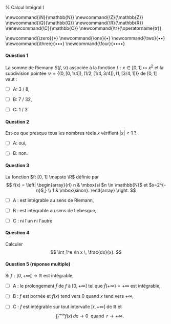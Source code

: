 % Calcul Intégral I

<!-- LaTeX Macros -->
\newcommand{\N}{\mathbb{N}}
\newcommand{\Z}{\mathbb{Z}}
\newcommand{\Q}{\mathbb{Q}}
\newcommand{\R}{\mathbb{R}}
\renewcommand{\C}{\mathbb{C}}
\newcommand{\tr}{\operatorname{tr}}

\newcommand{\zero}{$\mathord{\boldsymbol{\circ}}$}
\newcommand{\one}{$\mathord{\bullet}$}
\newcommand{\two}{$\mathord{\bullet}\mathord{\bullet}$}
\newcommand{\three}{$\mathord{\bullet}\mathord{\bullet}\mathord{\bullet}$}
\newcommand{\four}{$\mathord{\bullet}\mathord{\bullet}\mathord{\bullet}\mathord{\bullet}$}

#### Question 1
La somme de Riemann $S(f, \mathcal{D})$ associée à la fonction $f: x \in [0,1] \mapsto x^2$
et la subdivision pointée $\mathcal{D} = \{(0,[0,1/4]), (1/2, [1/4, 3/4]), (1, [3/4,1])\}$
de $[0, 1]$ vaut :

  - [ ] A: 3 / 8,

  - [ ] B: 7 / 32,

  - [ ] C: 1 / 3.

#### Question 2
Est-ce que presque tous les nombres réels $x$ vérifient $|x| \geq 1$ ?

  - [ ] A: oui,

  - [ ] B: non.

#### Question 3
La fonction $f: [0, 1] \mapsto \R$ définie par 
$$
f(x) = \left|
\begin{array}{rl}
n & \mbox{si $n \in \mathbb{N}$ et $x=2^{-n}$,} \\
1 & \mbox{sinon}.
\end{array}
\right.
$$

  - [ ] A : est intégrable au sens de Riemann,

  - [ ] B : est intégrable au sens de Lebesgue,

  - [ ] C : ni l'un ni l'autre. 

#### Question 4
Calculer 
$$
\int_1^e \ln x \, \frac{dx}{x}.
$$

#### Question 5 (réponse multiple)

Si $f: \left[0, +\infty\right[ \to \mathbb{R}$ est intégrable,

  - [ ] A : le prolongement $\bar{f}$ de $f$ à $\left[0, +\infty\right]$ tel que
    $\bar{f}(+\infty) = +\infty$ est intégrable, 

  - [ ] B : $f$ est bornée et $f(x)$ tend vers $0$ quand $x$ tend vers $+ \infty$,
 
  - [ ] C : $f$ est intégrable sur tout intervalle $\left[r, +\infty\right[$ de $\mathbb{R}$ et
    $$\int_r^{+\infty} f(x) \, dx \to 0 \; \mbox{ quand } \; r \to +\infty.$$
